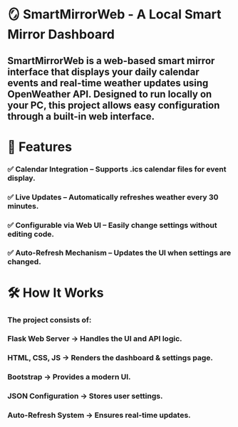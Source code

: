 # 🪞 SmartMirrorWeb - A Local Smart Mirror Dashboard

## SmartMirrorWeb is a web-based smart mirror interface that displays your daily calendar events and real-time weather updates using OpenWeather API. Designed to run locally on your PC, this project allows easy configuration through a built-in web interface.

# 🚀 Features
### ✅ Calendar Integration – Supports .ics calendar files for event display.
### ✅ Live Updates – Automatically refreshes weather every 30 minutes.
### ✅ Configurable via Web UI – Easily change settings without editing code.
### ✅ Auto-Refresh Mechanism – Updates the UI when settings are changed.

# 🛠️ How It Works
### The project consists of:
### Flask Web Server → Handles the UI and API logic.
### HTML, CSS, JS → Renders the dashboard & settings page.
### Bootstrap → Provides a modern UI.
### JSON Configuration → Stores user settings.
### Auto-Refresh System → Ensures real-time updates.




